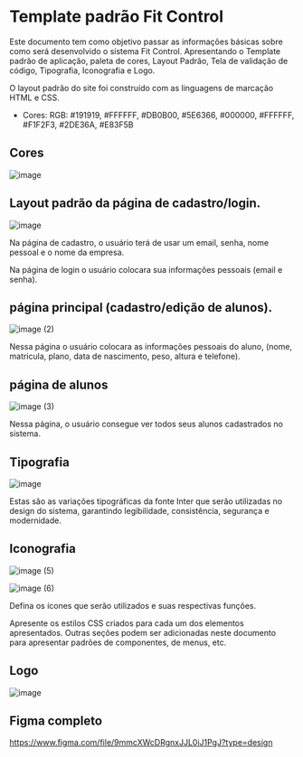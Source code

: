 # Template padrão Fit Control

Este documento tem como objetivo passar as informações básicas sobre como será desenvolvido o sistema Fit Control. Apresentando o Template padrão de aplicação, paleta de cores, Layout Padrão, Tela de validação de código, Tipografia, Iconografia e Logo.

O layout padrão do site foi construído com as linguagens de marcação HTML e CSS.

- Cores: RGB: #191919, #FFFFFF, #DB0B00, #5E6366, #000000, #FFFFFF, #F1F2F3, #2DE36A, #E83F5B
## Cores

![image](https://github.com/user-attachments/assets/20d0038d-a6ce-43f6-a06e-be05077b83e2)

## Layout padrão da página de cadastro/login.

![image](https://github.com/user-attachments/assets/b00bb2cc-750a-4aad-9475-92c12a0c504d)

 Na página de cadastro, o usuário terá de usar um email, senha, nome pessoal e o nome da empresa.
 
 Na página de login o usuário colocara sua informações pessoais (email e senha).

## página principal (cadastro/edição de alunos).

![image (2)](https://github.com/user-attachments/assets/46e14d87-93fa-4eda-a60a-58e3f703aff7)

 Nessa página o usuário colocara as informações pessoais do aluno, (nome, matricula, plano, data de nascimento, peso, altura e telefone).


## página de alunos

![image (3)](https://github.com/user-attachments/assets/69d1f400-c78f-4c4c-9340-e2573dcd0eed)


 Nessa página, o usuário consegue ver todos seus alunos cadastrados no sistema.

## Tipografia
![image](https://github.com/user-attachments/assets/53a8684e-4ee5-43d3-91ac-9b929ddc02ad)

 Estas são as variações tipográficas da fonte Inter que serão utilizadas no design do sistema, garantindo legibilidade, consistência, segurança e modernidade.

## Iconografia

![image (5)](https://github.com/user-attachments/assets/28ca7843-dc3f-4f3e-951e-7f7440ebbf94)

![image (6)](https://github.com/user-attachments/assets/17bca9e3-77b0-4c58-8e4f-57526fe97774)


Defina os ícones que serão utilizados e suas respectivas funções.

Apresente os estilos CSS criados para cada um dos elementos apresentados.
Outras seções podem ser adicionadas neste documento para apresentar padrões de componentes, de menus, etc.

## Logo
![image](https://github.com/user-attachments/assets/234502ed-8f68-4893-9c7a-6999840975c1)

## Figma completo

https://www.figma.com/file/9mmcXWcDRgnxJJL0iJ1PgJ?type=design
